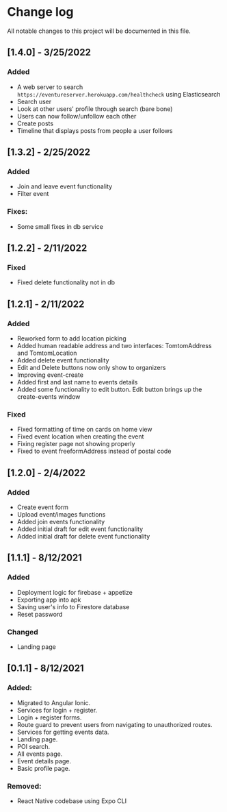 # Change log

All notable changes to this project will be documented in this file.

## [1.4.0] - 3/25/2022

### Added

- A web server to search `https://eventureserver.herokuapp.com/healthcheck` using Elasticsearch
- Search user
- Look at other users' profile through search (bare bone)
- Users can now follow/unfollow each other
- Create posts
- Timeline that displays posts from people a user follows

## [1.3.2] - 2/25/2022

### Added

- Join and leave event functionality
- Filter event

### Fixes:

- Some small fixes in db service

## [1.2.2] - 2/11/2022

### Fixed

- Fixed delete functionality not in db

## [1.2.1] - 2/11/2022

### Added

- Reworked form to add location picking
- Added human readable address and two interfaces: TomtomAddress and TomtomLocation
- Added delete event functionality
- Edit and Delete buttons now only show to organizers
- Improving event-create
- Added first and last name to events details
- Added some functionality to edit button. Edit button brings up the create-events window

### Fixed

- Fixed formatting of time on cards on home view
- Fixed event location when creating the event
- Fixing register page not showing properly
- Fixed to event freeformAddress instead of postal code

## [1.2.0] - 2/4/2022

### Added

- Create event form
- Upload event/images functions
- Added join events functionality
- Added initial draft for edit event functionality
- Added initial draft for delete event functionality

## [1.1.1] - 8/12/2021

### Added

- Deployment logic for firebase + appetize
- Exporting app into apk
- Saving user's info to Firestore database
- Reset password

### Changed

- Landing page

## [0.1.1] - 8/12/2021

### Added:

- Migrated to Angular Ionic.
- Services for login + register.
- Login + register forms.
- Route guard to prevent users from navigating to unauthorized routes.
- Services for getting events data.
- Landing page.
- POI search.
- All events page.
- Event details page.
- Basic profile page.

### Removed:

- React Native codebase using Expo CLI
